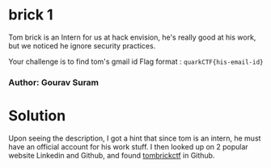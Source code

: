 brick 1
=

Tom brick is an Intern for us at hack envision, he's really good at his work, but we noticed he ignore security practices.

Your challenge is to find tom's gmail id
Flag format : `quarkCTF{his-email-id}`

### Author: Gourav Suram

Solution
=

Upon seeing the description, I got a hint that since tom is an intern, he must have an official account for his work stuff. I then looked up on 2 popular website Linkedin and Github, and found [tombrickctf](https://github.com/tombrickctf) in Github.
